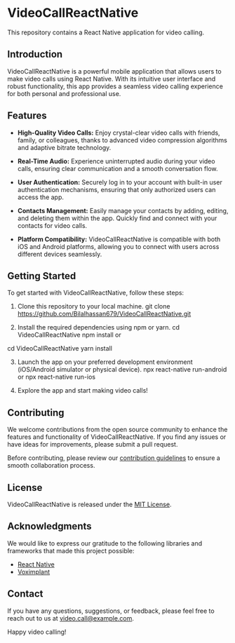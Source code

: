 # VideoCallReactNative

This repository contains a React Native application for video calling.

## Introduction

VideoCallReactNative is a powerful mobile application that allows users to make video calls using React Native. With its intuitive user interface and robust functionality, this app provides a seamless video calling experience for both personal and professional use.

## Features

- **High-Quality Video Calls:** Enjoy crystal-clear video calls with friends, family, or colleagues, thanks to advanced video compression algorithms and adaptive bitrate technology.

- **Real-Time Audio:** Experience uninterrupted audio during your video calls, ensuring clear communication and a smooth conversation flow.

- **User Authentication:** Securely log in to your account with built-in user authentication mechanisms, ensuring that only authorized users can access the app.

- **Contacts Management:** Easily manage your contacts by adding, editing, and deleting them within the app. Quickly find and connect with your contacts for video calls.

- **Platform Compatibility:** VideoCallReactNative is compatible with both iOS and Android platforms, allowing you to connect with users across different devices seamlessly.

## Getting Started

To get started with VideoCallReactNative, follow these steps:

1. Clone this repository to your local machine.
git clone https://github.com/Bilalhassan679/VideoCallReactNative.git

2. Install the required dependencies using npm or yarn.
cd VideoCallReactNative
npm install
or

cd VideoCallReactNative
yarn install


3. Launch the app on your preferred development environment (iOS/Android simulator or physical device).
npx react-native run-android
or
npx react-native run-ios


4. Explore the app and start making video calls!

## Contributing

We welcome contributions from the open source community to enhance the features and functionality of VideoCallReactNative. If you find any issues or have ideas for improvements, please submit a pull request.

Before contributing, please review our [contribution guidelines](CONTRIBUTING.md) to ensure a smooth collaboration process.

## License

VideoCallReactNative is released under the [MIT License](LICENSE).

## Acknowledgments

We would like to express our gratitude to the following libraries and frameworks that made this project possible:

- [React Native](https://reactnative.dev/)
- [Voximplant]((https://voximplant.com/))

## Contact

If you have any questions, suggestions, or feedback, please feel free to reach out to us at video.call@example.com.

Happy video calling!



